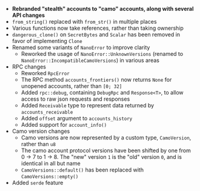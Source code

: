 * **Rebranded "stealth" accounts to "camo" accounts, along with several API changes**
* `from_string()` replaced with `from_str()` in multiple places
* Various functions now take references, rather than taking ownership
* `dangerous_clone()` on `SecretBytes` and `Scalar` has been removed in favor of implementing `Clone`
* Renamed some variants of `NanoError` to improve clarity
    * Reworked the usage of `NanoError::UnknownVersions` (renamed to `NanoError::IncompatibleCamoVersions`) in various areas
* RPC changes
    * Reworked `RpcError`
    * The RPC method `accounts_frontiers()` now returns `None` for unopened accounts, rather than `[0; 32]`
    * Added `rpc::debug`, containing `DebugRpc` and `Response<T>`, to allow access to raw json requests and responses
    * Added `Receivable` type to represent data returned by `accounts_receivable`
    * Added `offset` argument to `accounts_history`
    * Added support for `account_info()`
* Camo version changes
    * Camo versions are now represented by a custom type, `CamoVersion`, rather than `u8`
    * The camo account protocol versions have been shifted by one from 0 -> 7 to 1 -> 8. The "new" version `1` is the "old" version `0`, and is identical in all but name
    * `CamoVersions::default()` has been replaced with `CamoVersions::empty()`
* Added `serde` feature